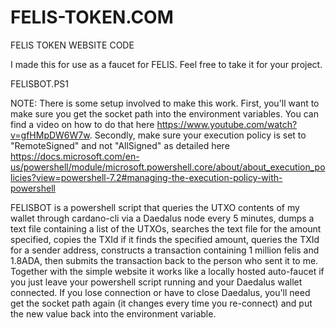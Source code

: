 # FELIS-TOKEN.COM
FELIS TOKEN WEBSITE CODE

I made this for use as a faucet for FELIS. Feel free to take it for your project.  

FELISBOT.PS1

NOTE: There is some setup involved to make this work. First, you'll want to make sure you get the socket path into the environment variables.  You can find a video on how to do that here https://www.youtube.com/watch?v=gfHMpDW6W7w.  Secondly, make sure your execution policy is set to "RemoteSigned" and not "AllSigned" as detailed here https://docs.microsoft.com/en-us/powershell/module/microsoft.powershell.core/about/about_execution_policies?view=powershell-7.2#managing-the-execution-policy-with-powershell

FELISBOT is a powershell script that queries the UTXO contents of my wallet through cardano-cli via a Daedalus node every 5 minutes, dumps a text file containing a list of the UTXOs, searches the text file for the amount specified, copies the TXId if it finds the specified amount, queries the TXId for a sender address, constructs a transaction containing 1 million felis and 1.8ADA, then submits the transaction back to the person who sent it to me. Together with the simple website it works like a locally hosted auto-faucet if you just leave your powershell script running and your Daedalus wallet connected.  If you lose connection or have to close Daedalus, you'll need get the socket path again (it changes every time you re-connect) and put the new value back into the environment variable.  
